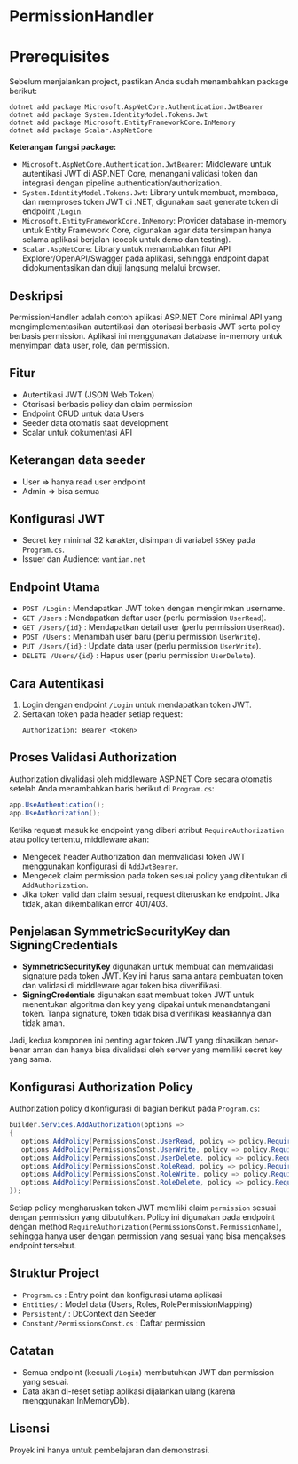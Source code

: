 # PermissionHandler

# Prerequisites

Sebelum menjalankan project, pastikan Anda sudah menambahkan package berikut:

```pwsh
dotnet add package Microsoft.AspNetCore.Authentication.JwtBearer
dotnet add package System.IdentityModel.Tokens.Jwt
dotnet add package Microsoft.EntityFrameworkCore.InMemory
dotnet add package Scalar.AspNetCore
```

**Keterangan fungsi package:**

- `Microsoft.AspNetCore.Authentication.JwtBearer`: Middleware untuk autentikasi JWT di ASP.NET Core, menangani validasi token dan integrasi dengan pipeline authentication/authorization.
- `System.IdentityModel.Tokens.Jwt`: Library untuk membuat, membaca, dan memproses token JWT di .NET, digunakan saat generate token di endpoint `/Login`.
- `Microsoft.EntityFrameworkCore.InMemory`: Provider database in-memory untuk Entity Framework Core, digunakan agar data tersimpan hanya selama aplikasi berjalan (cocok untuk demo dan testing).
- `Scalar.AspNetCore`: Library untuk menambahkan fitur API Explorer/OpenAPI/Swagger pada aplikasi, sehingga endpoint dapat didokumentasikan dan diuji langsung melalui browser.

## Deskripsi

PermissionHandler adalah contoh aplikasi ASP.NET Core minimal API yang mengimplementasikan autentikasi dan otorisasi berbasis JWT serta policy berbasis permission. Aplikasi ini menggunakan database in-memory untuk menyimpan data user, role, dan permission.

## Fitur

- Autentikasi JWT (JSON Web Token)
- Otorisasi berbasis policy dan claim permission
- Endpoint CRUD untuk data Users
- Seeder data otomatis saat development
- Scalar untuk dokumentasi API

## Keterangan data seeder

- User => hanya read user endpoint
- Admin => bisa semua

## Konfigurasi JWT

- Secret key minimal 32 karakter, disimpan di variabel `SSKey` pada `Program.cs`.
- Issuer dan Audience: `vantian.net`

## Endpoint Utama

- `POST /Login` : Mendapatkan JWT token dengan mengirimkan username.
- `GET /Users` : Mendapatkan daftar user (perlu permission `UserRead`).
- `GET /Users/{id}` : Mendapatkan detail user (perlu permission `UserRead`).
- `POST /Users` : Menambah user baru (perlu permission `UserWrite`).
- `PUT /Users/{id}` : Update data user (perlu permission `UserWrite`).
- `DELETE /Users/{id}` : Hapus user (perlu permission `UserDelete`).

## Cara Autentikasi

1. Login dengan endpoint `/Login` untuk mendapatkan token JWT.
2. Sertakan token pada header setiap request:
   ```
   Authorization: Bearer <token>
   ```

## Proses Validasi Authorization

Authorization divalidasi oleh middleware ASP.NET Core secara otomatis setelah Anda menambahkan baris berikut di `Program.cs`:

```csharp
app.UseAuthentication();
app.UseAuthorization();
```

Ketika request masuk ke endpoint yang diberi atribut `RequireAuthorization` atau policy tertentu, middleware akan:

- Mengecek header Authorization dan memvalidasi token JWT menggunakan konfigurasi di `AddJwtBearer`.
- Mengecek claim permission pada token sesuai policy yang ditentukan di `AddAuthorization`.
- Jika token valid dan claim sesuai, request diteruskan ke endpoint. Jika tidak, akan dikembalikan error 401/403.

## Penjelasan SymmetricSecurityKey dan SigningCredentials

- **SymmetricSecurityKey** digunakan untuk membuat dan memvalidasi signature pada token JWT. Key ini harus sama antara pembuatan token dan validasi di middleware agar token bisa diverifikasi.
- **SigningCredentials** digunakan saat membuat token JWT untuk menentukan algoritma dan key yang dipakai untuk menandatangani token. Tanpa signature, token tidak bisa diverifikasi keasliannya dan tidak aman.

Jadi, kedua komponen ini penting agar token JWT yang dihasilkan benar-benar aman dan hanya bisa divalidasi oleh server yang memiliki secret key yang sama.

## Konfigurasi Authorization Policy

Authorization policy dikonfigurasi di bagian berikut pada `Program.cs`:

```csharp
builder.Services.AddAuthorization(options =>
{
   options.AddPolicy(PermissionsConst.UserRead, policy => policy.RequireClaim("permission", PermissionsConst.UserRead));
   options.AddPolicy(PermissionsConst.UserWrite, policy => policy.RequireClaim("permission", PermissionsConst.UserWrite));
   options.AddPolicy(PermissionsConst.UserDelete, policy => policy.RequireClaim("permission", PermissionsConst.UserDelete));
   options.AddPolicy(PermissionsConst.RoleRead, policy => policy.RequireClaim("permission", PermissionsConst.RoleRead));
   options.AddPolicy(PermissionsConst.RoleWrite, policy => policy.RequireClaim("permission", PermissionsConst.RoleWrite));
   options.AddPolicy(PermissionsConst.RoleDelete, policy => policy.RequireClaim("permission", PermissionsConst.RoleDelete));
});
```

Setiap policy mengharuskan token JWT memiliki claim `permission` sesuai dengan permission yang dibutuhkan. Policy ini digunakan pada endpoint dengan method `RequireAuthorization(PermissionsConst.PermissionName)`, sehingga hanya user dengan permission yang sesuai yang bisa mengakses endpoint tersebut.

## Struktur Project

- `Program.cs` : Entry point dan konfigurasi utama aplikasi
- `Entities/` : Model data (Users, Roles, RolePermissionMapping)
- `Persistent/` : DbContext dan Seeder
- `Constant/PermissionsConst.cs` : Daftar permission

## Catatan

- Semua endpoint (kecuali `/Login`) membutuhkan JWT dan permission yang sesuai.
- Data akan di-reset setiap aplikasi dijalankan ulang (karena menggunakan InMemoryDb).

## Lisensi

Proyek ini hanya untuk pembelajaran dan demonstrasi.
